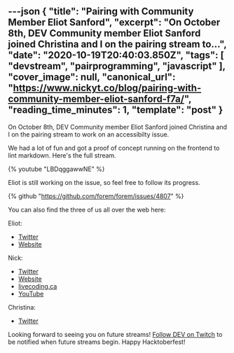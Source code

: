 ---json
{
  "title": "Pairing with Community Member Eliot Sanford",
  "excerpt": "On October 8th, DEV Community member Eliot Sanford joined Christina and I on the pairing stream to...",
  "date": "2020-10-19T20:40:03.850Z",
  "tags": [
    "devstream",
    "pairprogramming",
    "javascript"
  ],
  "cover_image": null,
  "canonical_url": "https://www.nickyt.co/blog/pairing-with-community-member-eliot-sanford-f7a/",
  "reading_time_minutes": 1,
  "template": "post"
}
---

On October 8th, DEV Community member Eliot Sanford joined Christina and I on the pairing stream to work on an accessibilty issue.

We had a lot of fun and got a proof of concept running on the frontend to lint markdown. Here's the full stream.

{% youtube "LBDqggawwNE" %}

Eliot is still working on the issue, so feel free to follow its progress.

{% github "https://github.com/forem/forem/issues/4807" %}

You can also find the three of us all over the web here:

Eliot:

- [Twitter](https://twitter.com/techieEliot)
- [Website](https://techieeliot.com/)

Nick:

- [Twitter](https://twitter.com/nickytonline)
- [Website](https://iamdeveloper.com/)
- [livecoding.ca](https://livecoding.ca)
- [YouTube](https://youtube.iamdeveloper.com)

Christina:

- [Twitter](https://twitter.com/coffeecraftcode)

Looking forward to seeing you on future streams! [Follow DEV on Twitch](twitch.tv/thepracticaldev) to be notified when future streams begin. Happy Hacktoberfest!
